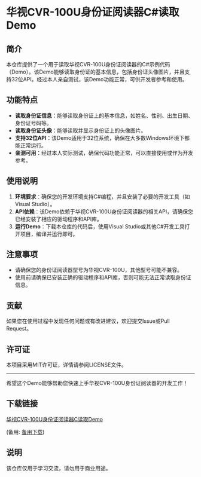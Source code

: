 # 华视CVR-100U身份证阅读器C#读取Demo

## 简介
本仓库提供了一个用于读取华视CVR-100U身份证阅读器的C#示例代码（Demo）。该Demo能够读取身份证的基本信息，包括身份证头像图片，并且支持32位API。经过本人亲自测试，该Demo功能正常，可供开发者参考和使用。

## 功能特点
- **读取身份证信息**：能够读取身份证上的基本信息，如姓名、性别、出生日期、身份证号码等。
- **读取身份证头像**：能够读取并显示身份证上的头像图片。
- **支持32位API**：该Demo适用于32位系统，确保在大多数Windows环境下都能正常运行。
- **亲测可用**：经过本人实际测试，确保代码功能正常，可以直接使用或作为开发参考。

## 使用说明
1. **环境要求**：确保您的开发环境支持C#编程，并且安装了必要的开发工具（如Visual Studio）。
2. **API依赖**：该Demo依赖于华视CVR-100U身份证阅读器的相关API，请确保您已经安装了相应的驱动程序和API库。
3. **运行Demo**：下载本仓库的代码后，使用Visual Studio或其他C#开发工具打开项目，编译并运行即可。

## 注意事项
- 请确保您的身份证阅读器型号为华视CVR-100U，其他型号可能不兼容。
- 使用前请确保已安装正确的驱动程序和API库，否则可能无法正常读取身份证信息。

## 贡献
如果您在使用过程中发现任何问题或有改进建议，欢迎提交Issue或Pull Request。

## 许可证
本项目采用MIT许可证，详情请参阅LICENSE文件。

---

希望这个Demo能够帮助您快速上手华视CVR-100U身份证阅读器的开发工作！

## 下载链接
[华视CVR-100U身份证阅读器C读取Demo](https://pan.quark.cn/s/ddfd8c5e6cc8) 

(备用: [备用下载](https://pan.baidu.com/s/12vsVoN7dfMafKSDAWgZTQA?pwd=1234))

## 说明

该仓库仅用于学习交流，请勿用于商业用途。
